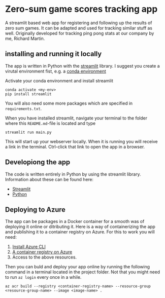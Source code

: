 # Zero-sum game scores tracking app
A streamlit based web app for registering and following up the results of zero sum games. It can be adapted and used for tracking similar stuff as well. Originally developed for tracking ping pong stats at our company by me, Richard Martin.

## installing and running it locally
The app is written in Python with the [streamlit](http://streamlit.io) library. I suggest you create a virutal environment fist, e.g. a [conda environment](docs.conda.io/en/latest)

Activate your conda environment and install streamlit
```(bash)
conda activate <my-env>
pip install streamlit
```
You will also need some more packages which are specified in `requirements.txt`.

When you have installed streamlit, navigate your terminal to the folder where this `README.md`-file is located and type
```(bash)
streamlit run main.py
```
This will start up your webserver locally. When it is running you will receive a link in the terminal. Ctrl-click that link to open the app in a browser.

## Developiong the app
The code is written entirely in Python by using the streamlit library. Information about these can be found here:
* [Streamlit](https://streamlit.io/)
* [Python](https://www.python.org/)


## Deploying to Azure
The app can be packages in a Docker container for a smooth was of deploying it online or ditributing it. Here is a way of containerizing the app and publishing it to a container registry on Azure. For this to work you will need:
1. [Install Azure CLI](https://learn.microsoft.com/en-us/cli/azure/install-azure-cli)
2. [A container registry on Azure](https://learn.microsoft.com/en-us/azure/container-registry/container-registry-get-started-portal?tabs=azure-cli)
3. Access to the above resources.

Then you can buld and deploy your app online by running the following command in a terminal located in the project folder. Not that you might need to run `az login` every once in a while.
```(bash)
az acr build --registry <container-registry-name> --resource-group <resource-group-name> --image <image-name> .
```

